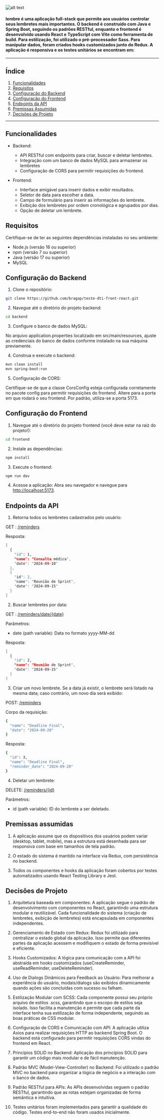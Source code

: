 ![alt text](./frontend/public/image.png)

#### lembre é uma aplicação full-stack que permite aos usuários controlar seus lembretes mais importantes. O backend é construído com Java e Spring Boot, seguindo os padrões RESTful, enquanto o frontend é desenvolvido usando React e TypeScript com Vite como ferramenta de build. Para estilização, foi utilizado o pré-processador Sass. Para manipular dados, foram criados hooks customizados junto do Redux. A aplicação é responsiva e os testes unitários se encontram em: 

*******

## Índice
1. [Funcionalidades](#funcionalidades)
2. [Requisitos](#requisitos)
3. [Configuração do Backend](#backend)
4. [Configuração do Frontend](#frontend)
5. [Endpoints da API](#endpoints)
6. [Premissas Assumidas](#premissas)
7. [Decisões de Projeto](#decisoes)

*******

<div id='funcionalidades'/>

## Funcionalidades 

 - Backend:
   - API RESTful com endpoints para criar, buscar e deletar lembretes.
   - Integração com um banco de dados MySQL para armazenar os lembretes
   - Configuração de CORS para permitir requisições do frontend.

 - Frontend:
   - Interface amigável para inserir dados e exibir resultados.
   - Seletor de data para escolher a data.
   - Campo de formulário para inserir as informações do lembrete.
   - Exibição dos lembretes por ordem cronológica e agrupados por dias.
   - Opção de deletar um lembrete.


<div id='requisitos'/>  

## Requisitos
Certifique-se de ter as seguintes dependências instaladas no seu ambiente:
 - Node.js (versão 16 ou superior)
 - npm (versão 7 ou superior)
 - Java (versão 17 ou superior)
 - MySQL


<div id='backend'/>  

## Configuração do Backend

1. Clone o repositório:

```bash
git clone https://github.com/bragap/teste-dti-front-react.git 
```

2. Navegue até o diretório do projeto backend:
```bash
cd backend
```

3. Configure o banco de dados MySQL:

No arquivo application.properties localizado em src/main/resources, ajuste as credenciais do banco de dados conforme instalado na sua máquina previamente.


4. Construa e execute o backend:

```bash
mvn clean install
mvn spring-boot:run
```

5. Configuração de CORS:

Certifique-se de que a classe CorsConfig esteja configurada corretamente no pacote config para permitir requisições do frontend. Altere para a porta em que rodará o seu frontend. Por padrão, utiliza-se a porta 5173.


<div id='frontend'/>

## Configuração do Frontend

1. Navegue até o diretório do projeto frontend (você deve estar na raíz do projeto!):
```bash
cd frontend
```

2. Instale as dependências:
```bash
npm install
```

3. Execute o frontend:
```bash
npm run dev
```

4. Acesse a aplicação:
Abra seu navegador e navegue para [http://localhost:5173](http://localhost:5173).



<div id='endpoints'/>

## Endpoints da API

1. Retorna todos os lembretes cadastrados pelo usuário:

GET : [/reminders](http://localhost:8080/reminders)

Resposta: 
```bash
[
  {
    "id": 1,
    "name": "Consulta médica",
    "date": "2024-09-10"
  },
  {
    "id": 2,
    "name": "Reunião de Sprint",
    "date": "2024-09-15"
  }
]
```

2. Buscar lembretes por data:

GET : [/reminders/date/{date}](http://localhost:8080/reminders/date/2024-09-15)

Parâmetros:
 - date (path variable): Data no formato yyyy-MM-dd

Resposta: 
```bash
[
  {
    "id": 2,
    "name": "Reunião de Sprint",
    "date": "2024-09-15"
  }
]
```

3. Criar um novo lembrete. Se a data já existir, o lembrete será listado na mesma data; caso contrário, um novo dia será exibido:

POST: [/reminders](http://localhost:8080/reminders)

Corpo da requisição:
```bash
{
  "name": "Deadline Final",
  "date": "2024-09-20"
}
```
Resposta:
```bash
{
  "id": 3,
  "name": "Deadline Final",
  "reminder_date": "2024-09-20"
}
```

4. Deletar um lembrete:

DELETE: [/reminders/{id}](http://localhost:8080/reminders/date/3)

Parâmetros:
 - id (path variable): ID do lembrete a ser deletado.



<div id='premissas'/>

## Premissas assumidas

1. A aplicação assume que os dispositivos dos usuários podem variar (desktop, tablet, mobile), mas a estrutura está desenhada para ser responsiva com base em tamanhos de tela padrão.

2. O estado do sistema é mantido na interface via Redux, com persistência no backend.

3. Todos os componentes e hooks da aplicação foram cobertos por testes automatizados usando React Testing Library e Jest.

<div id='decisoes'/>

## Decisões de Projeto
1. Arquitetura baseada em componentes: A aplicação segue o padrão de desenvolvimento com componentes no React, garantindo uma estrutura modular e reutilizável. Cada funcionalidade do sistema (criação de lembretes, exibição de lembretes) está encapsulada em componentes independentes.

2. Gerenciamento de Estado com Redux: Redux foi utilizado para centralizar o estado global da aplicação. Isso permite que diferentes partes da aplicação acessem e modifiquem o estado de forma previsível e eficiente.

3. Hooks Customizados: A lógica para comunicação com a API foi abstraída em hooks customizados (useCreateReminder, useReadReminder, useDeleteReminder).

4. Uso de Dialogs Dinâmicos para Feedback ao Usuário: Para melhorar a experiência do usuário, modais/dialogs são exibidos dinamicamente quando ações são concluídas com sucesso ou falham.

5. Estilização Modular com SCSS: Cada componente possui seu próprio arquivo de estilos .scss, garantindo que o escopo de estilos seja isolado. Isso facilita a manutenção e permite que cada parte da interface tenha sua estilização de forma independente, seguindo as boas práticas de CSS modular.

6. Configuração de CORS e Comunicação com API: A aplicação utiliza Axios para realizar requisições HTTP ao backend Spring Boot. O backend está configurado para permitir requisições CORS vindas do frontend em React.

7. Princípios SOLID no Backend: Aplicação dos princípios SOLID para garantir um código mais modular e de fácil manutenção.

8. Padrão MVC (Model-View-Controller) no Backend: Foi utilizado o padrão MVC no backend para organizar a lógica de negócio e a interação com o banco de dados.

9. Padrão RESTful para APIs: As APIs desenvolvidas seguem o padrão RESTful, garantindo que as rotas estejam organizadas de forma semântica e intuitiva. 

10. Testes unitários foram implementados para garantir a qualidade do código. Testes end-to-end não foram usados inicialmente.